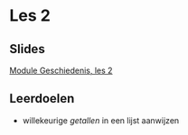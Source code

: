 # Les 2

## Slides

[Module Geschiedenis, les 2](https://slides.com/felienne/pidk-m3-l2a#/)

## Leerdoelen 

* willekeurige _getallen_ in een lijst aanwijzen



